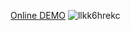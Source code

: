 [Online DEMO](http://davidguan.me/three-uv-texture-test/)
![llkk6hrekc](https://user-images.githubusercontent.com/10692276/30374665-093a97b6-98c9-11e7-92e1-d55093d0633a.gif)
